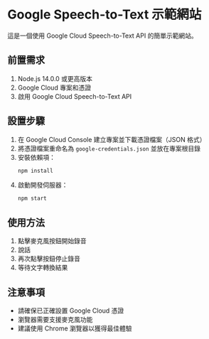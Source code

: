 # Google Speech-to-Text 示範網站

這是一個使用 Google Cloud Speech-to-Text API 的簡單示範網站。

## 前置需求

1. Node.js 14.0.0 或更高版本
2. Google Cloud 專案和憑證
3. 啟用 Google Cloud Speech-to-Text API

## 設置步驟

1. 在 Google Cloud Console 建立專案並下載憑證檔案（JSON 格式）
2. 將憑證檔案重命名為 `google-credentials.json` 並放在專案根目錄
3. 安裝依賴項：
   ```bash
   npm install
   ```
4. 啟動開發伺服器：
   ```bash
   npm start
   ```

## 使用方法

1. 點擊麥克風按鈕開始錄音
2. 說話
3. 再次點擊按鈕停止錄音
4. 等待文字轉換結果

## 注意事項

- 請確保已正確設置 Google Cloud 憑證
- 瀏覽器需要支援麥克風功能
- 建議使用 Chrome 瀏覽器以獲得最佳體驗
